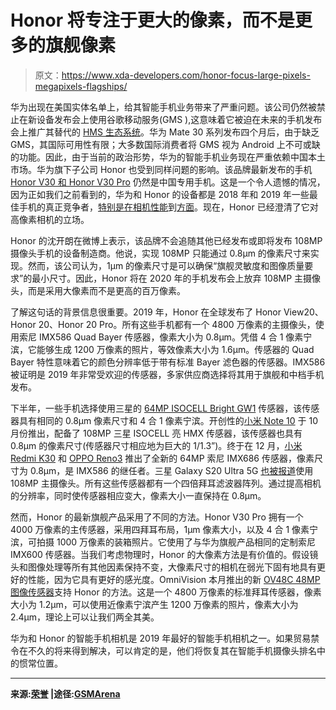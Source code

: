 # Honor 将专注于更大的像素，而不是更多的旗舰像素

> 原文：<https://www.xda-developers.com/honor-focus-large-pixels-megapixels-flagships/>

华为出现在美国实体名单上，给其智能手机业务带来了严重问题。该公司仍然被禁止在新设备发布会上使用谷歌移动服务(GMS ),这意味着它被迫在未来的手机发布会上推广其替代的 [HMS 生态系统](https://www.xda-developers.com/huawei-hms-core-android-alternative-google-play-services-gms/)。华为 Mate 30 系列发布四个月后，由于缺乏 GMS，其国际可用性有限；大多数国际消费者将 GMS 视为 Android 上不可或缺的功能。因此，由于当前的政治形势，华为的智能手机业务现在严重依赖中国本土市场。华为旗下子公司 Honor 也受到同样问题的影响。该品牌最新发布的手机 [Honor V30 和 Honor V30 Pro](https://www.xda-developers.com/honor-announces-v30-view30-dual-hole-punch-display-kirin-990-android-10/) 仍然是中国专用手机。这是一个令人遗憾的情况，因为正如我们之前看到的，华为和 Honor 的设备都是 2018 年和 2019 年一些最佳手机的真正竞争者，[特别是在相机性能](https://www.xda-developers.com/huawei-p30-pro-camera-review-50x-zoom/)到[方面](https://www.xda-developers.com/huawei-mate-20-pro-review/)。现在，Honor 已经澄清了它对高像素相机的立场。

Honor 的沈开朗在微博上表示，该品牌不会追随其他已经发布或即将发布 108MP 摄像头手机的设备制造商。他说，实现 108MP 只能通过 0.8μm 的像素尺寸来实现。然而，该公司认为，1μm 的像素尺寸是可以确保“旗舰灵敏度和图像质量要求”的最小尺寸。因此，Honor 将在 2020 年的手机发布会上放弃 108MP 主摄像头，而是采用大像素而不是更高的百万像素。

了解这句话的背景信息很重要。2019 年，Honor 在全球发布了 Honor View20、Honor 20、Honor 20 Pro。所有这些手机都有一个 4800 万像素的主摄像头，使用索尼 IMX586 Quad Bayer 传感器，像素大小为 0.8μm。凭借 4 合 1 像素宁滨，它能够生成 1200 万像素的照片，等效像素大小为 1.6μm。传感器的 Quad Bayer 特性意味着它的颜色分辨率低于带有标准 Bayer 滤色器的传感器。IMX586 被证明是 2019 年非常受欢迎的传感器，多家供应商选择将其用于旗舰和中档手机发布。

下半年，一些手机选择使用三星的 [64MP ISOCELL Bright GW1](https://www.xda-developers.com/samsung-64mp-isocell-sensor-smartphones/) 传感器，该传感器具有相同的 0.8μm 像素尺寸和 4 合 1 像素宁滨。开创性的[小米 Note 10](https://www.xda-developers.com/xiaomi-mi-note-10-first-impressions-108mp-of-greatness/) 于 10 月份推出，配备了 108MP 三星 ISOCELL 亮 HMX 传感器，该传感器也具有 0.8μm 的像素尺寸(传感器尺寸相应地为巨大的 1/1.3”)。终于在 12 月，[小米 Redmi K30](https://www.xda-developers.com/xiaomi-redmi-k30-5g-4g-120hz-display-snapdragon-765g-64mp-sony-imx686-china-launch/) 和 [OPPO Reno3](https://www.xda-developers.com/oppo-reno3-pro-5g-quad-rear-camera-china-launch/) 推出了全新的 64MP 索尼 IMX686 传感器，像素尺寸为 0.8μm，是 IMX586 的继任者。三星 Galaxy S20 Ultra 5G [也被报道](https://www.xda-developers.com/samsung-galaxy-s20-ultra-5g-108mp-camera-100x-zoom/)使用 108MP 主摄像头。所有这些传感器都有一个四倍拜耳滤波器阵列。通过提高相机的分辨率，同时使传感器相应变大，像素大小一直保持在 0.8μm。

然而，Honor 的最新旗舰产品采用了不同的方法。Honor V30 Pro 拥有一个 4000 万像素的主传感器，采用四拜耳布局，1μm 像素大小，以及 4 合 1 像素宁滨，可拍摄 1000 万像素的装箱照片。它使用了与华为旗舰产品相同的定制索尼 IMX600 传感器。当我们考虑物理时，Honor 的大像素方法是有价值的。假设镜头和图像处理等所有其他因素保持不变，大像素尺寸的相机在弱光下固有地具有更好的性能，因为它具有更好的感光度。OmniVision 本月推出的新 [OV48C 48MP 图像传感器](https://www.xda-developers.com/omnivision-ov48c-new-48mp-image-sensor/)支持 Honor 的方法。这是一个 4800 万像素的标准拜耳传感器，像素大小为 1.2μm，可以使用近像素宁滨产生 1200 万像素的照片，像素大小为 2.4μm，理论上可以让我们两全其美。

华为和 Honor 的智能手机相机是 2019 年最好的智能手机相机之一。如果贸易禁令在不久的将来得到解决，可以肯定的是，他们将恢复其在智能手机摄像头排名中的惯常位置。

* * *

**来源:[荣誉](https://m.weibo.cn/detail/4463555854322308) |途径:[GSMArena](https://www.gsmarena.com/honor_will_introduce_a_2020_flagship_with_big_camera_pixels-news-41167.php)**